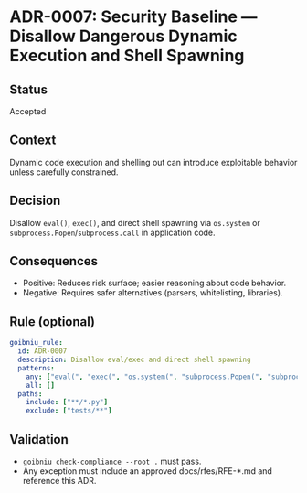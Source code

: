 # ADR-0007: Security Baseline — Disallow Dangerous Dynamic Execution and Shell Spawning

## Status
Accepted

## Context
Dynamic code execution and shelling out can introduce exploitable behavior
unless carefully constrained.

## Decision
Disallow `eval()`, `exec()`, and direct shell spawning via `os.system` or
`subprocess.Popen`/`subprocess.call` in application code.

## Consequences
- Positive: Reduces risk surface; easier reasoning about code behavior.
- Negative: Requires safer alternatives (parsers, whitelisting, libraries).

## Rule (optional)
```yaml
goibniu_rule:
  id: ADR-0007
  description: Disallow eval/exec and direct shell spawning
  patterns:
    any: ["eval(", "exec(", "os.system(", "subprocess.Popen(", "subprocess.call("]
    all: []
  paths:
    include: ["**/*.py"]
    exclude: ["tests/**"]
```

## Validation
- `goibniu check-compliance --root .` must pass.
- Any exception must include an approved docs/rfes/RFE-*.md and reference this
  ADR.
